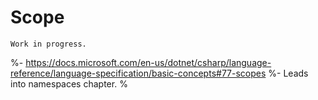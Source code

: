 # Scope

```{warning}
Work in progress.
```

%- https://docs.microsoft.com/en-us/dotnet/csharp/language-reference/language-specification/basic-concepts#77-scopes
%- Leads into namespaces chapter.
%

